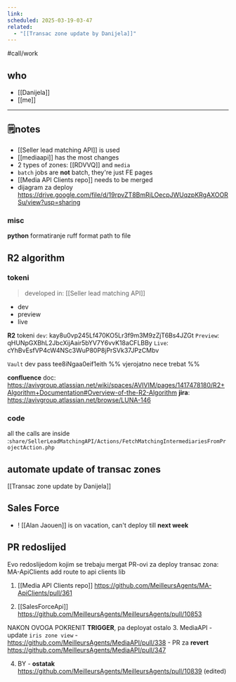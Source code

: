 ```yaml
---
link: 
scheduled: 2025-03-19-03-47
related:
  - "[[Transac zone update by Danijela]]"
---
```

#call/work
## who
- [[Danijela]]
- [[me]]
---

## 🗒notes
- [[Seller lead matching API]] is used
- [[mediaapi]] has the most changes
- 2 types of zones: [[RDVVQ]] and `media`
- `batch` jobs are **not** batch, they're just FE pages
- [[Media API Clients repo]] needs to be merged
- dijagram za deploy https://drive.google.com/file/d/19rpvZT8BmRjLOecpJWUqzpKRgAXOORSu/view?usp=sharing

### **misc**

**python** formatiranje
	ruff format path to file

## R2 algorithm

### **tokeni**
> developed in: [[Seller lead matching API]]

- dev
- preview
- live

**R2** tokeni
`dev`:           kay8u0vp245Lf470KO5Lr3f9m3M9zZjT6Bs4JZGt
`Preview`: qHUNpGXBhL2JbcXijAair5bYV7Y6vvK18aCFLBBy
`Live`:         cYhBvEsfVP4cW4NSc3WuP80P8jPrSVk37JPzCMbv

`Vault` dev pass
tee8iNgaa0eif1eith
%% vjerojatno nece trebat %%

**confluence** doc: https://avivgroup.atlassian.net/wiki/spaces/AVIVIM/pages/1417478180/R2+Algorithm+Documentation#Overview-of-the-R2-Algorithm
**jira**: https://avivgroup.atlassian.net/browse/LUNA-146

### **code**

all the calls are inside :`share/SellerLeadMatchingAPI/Actions/FetchMatchingIntermediariesFromProjectAction.php`

## automate update of **transac** zones
[[Transac zone update by Danijela]]

## Sales Force

- ! [[Alan Jaouen]] is on vacation, can't deploy till **next week**

## **PR**  redoslijed

Evo redoslijedom kojim se trebaju mergat PR-ovi za deploy transac zona:
MA-ApiClients add route to api clients lib

1. [[Media API Clients repo]] https://github.com/MeilleursAgents/MA-ApiClients/pull/361
	
2. [[SalesForceApi]] https://github.com/MeilleursAgents/MeilleursAgents/pull/10853

NAKON OVOGA POKRENIT **TRIGGER**, pa deployat ostalo
3. MediaAPI - update `iris zone view` 
	 - https://github.com/MeilleursAgents/MediaAPI/pull/338
	- PR za **revert** https://github.com/MeilleursAgents/MediaAPI/pull/347

4. BY - **ostatak** https://github.com/MeilleursAgents/MeilleursAgents/pull/10839 (edited) 

